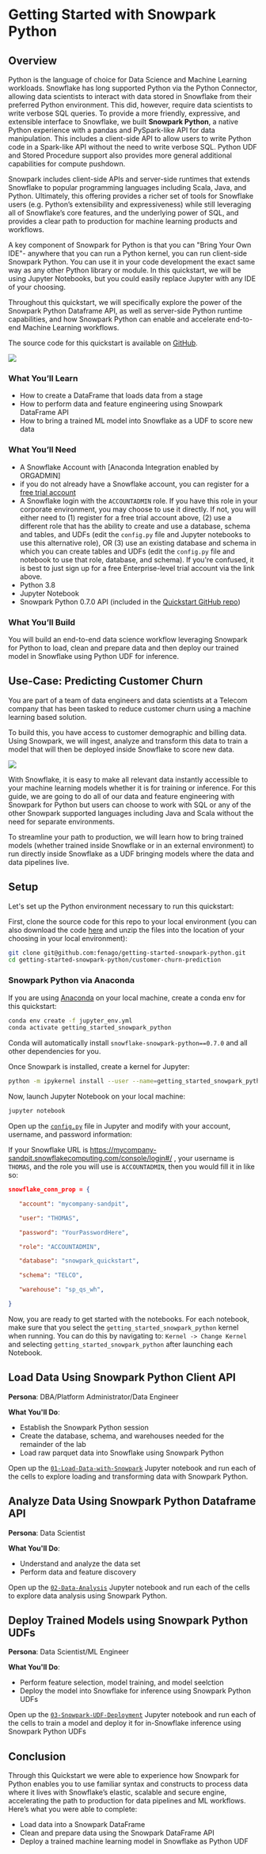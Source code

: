 # Getting Started with Snowpark Python
<!-- ------------------------ -->
## Overview 


Python is the language of choice for Data Science and Machine Learning workloads. Snowflake has long supported Python via the Python Connector, allowing data scientists to interact with data stored in Snowflake from their preferred Python environment. This did, however, require data scientists to write verbose SQL queries. To provide a more friendly, expressive, and extensible interface to Snowflake, we built **Snowpark Python**, a native Python experience with a pandas and PySpark-like API for data manipulation. This includes a client-side API to allow users to write Python code in a Spark-like API without the need to write verbose SQL. Python UDF and Stored Procedure support also provides more general additional capabilities for compute pushdown.

Snowpark includes client-side APIs and server-side runtimes that extends Snowflake to popular programming languages including Scala, Java, and Python. Ultimately, this offering provides a richer set of tools for Snowflake users (e.g. Python’s extensibility and expressiveness) while still leveraging all of Snowflake’s core features, and the underlying power of SQL, and provides a clear path to production for machine learning products and workflows.

A key component of Snowpark for Python is that you can "Bring Your Own IDE"- anywhere that you can run a Python kernel, you can run client-side Snowpark Python. You can use it in your code development the exact same way as any other Python library or module. In this quickstart, we will be using Jupyter Notebooks, but you could easily replace Jupyter with any IDE of your choosing.

Throughout this quickstart, we will specifically explore the power of the Snowpark Python Dataframe API, as well as server-side Python runtime capabilities, and how Snowpark Python can enable and accelerate end-to-end Machine Learning workflows.

The source code for this quickstart is available on [GitHub](https://github.com/fenago/getting-started-snowpark-python).

![](./assets/image2.png)


### What You’ll Learn 
- How to create a DataFrame that loads data from a stage
- How to perform data and feature engineering using Snowpark DataFrame API
- How to bring a trained ML model into Snowflake as a UDF to score new data

### What You’ll Need 
- A Snowflake Account with [Anaconda Integration enabled by ORGADMIN]
- if you do not already have a Snowflake account, you can register for a [free trial account](https://signup.snowflake.com/)
- A Snowflake login with the `ACCOUNTADMIN` role. If you have this role in your corporate environment, you may choose to use it directly. If not, you will either need to (1) register for a free trial account above, (2) use a different role that has the ability to create and use a database, schema and tables, and UDFs (edit the `config.py` file and Jupyter notebooks to use this alternative role), OR (3) use an existing database and schema in which you can create tables and UDFs (edit the `config.py` file and notebook to use that role, database, and schema). If you're confused, it is best to just sign up for a free Enterprise-level trial account via the link above.
- Python 3.8
- Jupyter Notebook
- Snowpark Python 0.7.0 API (included in the [Quickstart GitHub repo](https://github.com/fenago/getting-started-snowpark-python))

### What You’ll Build 
You will build an end-to-end data science workflow leveraging Snowpark for Python to load, clean and prepare data and then deploy our trained model in Snowflake using Python UDF for inference.

<!-- ------------------------ -->
## Use-Case: Predicting Customer Churn


You are part of a team of data engineers and data scientists at a Telecom company that has been tasked to reduce customer churn using a machine learning based solution. 

To build this, you have access to customer demographic and billing data. Using Snowpark, we will ingest, analyze and transform this data to train a model that will then be deployed inside Snowflake to score new data. 

![](./assets/image4.png)

With Snowflake, it is easy to make all relevant data instantly accessible to your machine learning models whether it is for training or inference. For this guide, we are going to do all of our data and feature engineering with Snowpark for Python but users can choose to work with SQL or any of the other Snowpark supported languages including Java and Scala without the need for separate environments. 

To streamline your path to production, we will learn how to bring trained models (whether trained inside Snowflake or in an external environment) to run directly inside Snowflake as a UDF bringing models where the data and data pipelines live. 

<!-- ------------------------ -->
## Setup


Let's set up the Python environment necessary to run this quickstart:

First, clone the source code for this repo to your local environment (you can also download the code [here](https://github.com/fenago/getting-started-snowpark-python) and unzip the files into the location of your choosing in your local environment):
```bash
git clone git@github.com:fenago/getting-started-snowpark-python.git
cd getting-started-snowpark-python/customer-churn-prediction
```

### Snowpark Python via Anaconda
If you are using [Anaconda](https://www.anaconda.com/python-r-distribution?utm_campaign=python&utm_medium=online-advertising&utm_source=google&utm_content=anaconda-download&gclid=Cj0KCQjwnNyUBhCZARIsAI9AYlFtPjClvSFJ8hUR4_IAtlQiDbNOm1QwqIzwf_bQvduX_OmrS8wtz5QaAhi8EALw_wcB) on your local machine, create a conda env for this quickstart:
```bash
conda env create -f jupyter_env.yml
conda activate getting_started_snowpark_python
```

Conda will automatically install `snowflake-snowpark-python==0.7.0` and all other dependencies for you.

Once Snowpark is installed, create a kernel for Jupyter:
```bash
python -m ipykernel install --user --name=getting_started_snowpark_python
```

Now, launch Jupyter Notebook on your local machine:
```bash
jupyter notebook
```

Open up the [`config.py`](https://github.com/fenago/getting-started-snowpark-python/blob/main/customer-churn-prediction/config.py) file in Jupyter and modify with your account, username, and password information:

If your Snowflake URL is https://mycompany-sandpit.snowflakecomputing.com/console/login#/ , your username is `THOMAS`, and the role you will use is `ACCOUNTADMIN`, then you would fill it in like so:
```json
snowflake_conn_prop = {

   "account": "mycompany-sandpit",

   "user": "THOMAS",

   "password": "YourPasswordHere",

   "role": "ACCOUNTADMIN",

   "database": "snowpark_quickstart",

   "schema": "TELCO",

   "warehouse": "sp_qs_wh",

}
```

Now, you are ready to get started with the notebooks. For each notebook, make sure that you select the `getting_started_snowpark_python` kernel when running. You can do this by navigating to: `Kernel -> Change Kernel` and selecting `getting_started_snowpark_python` after launching each Notebook.

<!-- ------------------------ -->
## Load Data Using Snowpark Python Client API


**Persona**: DBA/Platform Administrator/Data Engineer

**What You'll Do**: 
- Establish the Snowpark Python session
- Create the database, schema, and warehouses needed for the remainder of the lab
- Load raw parquet data into Snowflake using Snowpark Python

Open up the [`01-Load-Data-with-Snowpark`](https://github.com/fenago/getting-started-snowpark-python/blob/main/customer-churn-prediction/01-Load-Data-with-Snowpark.ipynb) Jupyter notebook and run each of the cells to explore loading and transforming data with Snowpark Python.

<!-- ------------------------ -->
## Analyze Data Using Snowpark Python Dataframe API


**Persona**: Data Scientist 

**What You'll Do**: 
- Understand and analyze the data set
- Perform data and feature discovery

Open up the [`02-Data-Analysis`](https://github.com/fenago/getting-started-snowpark-python/blob/main/customer-churn-prediction/02-Data-Analysis.ipynb) Jupyter notebook and run each of the cells to explore data analysis using Snowpark Python.

<!-- ------------------------ -->
## Deploy Trained Models using Snowpark Python UDFs


**Persona**: Data Scientist/ML Engineer

**What You'll Do**: 
- Perform feature selection, model training, and model seelction
- Deploy the model into Snowflake for inference using Snowpark Python UDFs

Open up the [`03-Snowpark-UDF-Deployment`](https://github.com/fenago/getting-started-snowpark-python/blob/main/customer-churn-prediction/03-Snowpark-UDF-Deployment.ipynb) Jupyter notebook and run each of the cells to train a model and deploy it for in-Snowflake inference using Snowpark Python UDFs

<!-- ------------------------ -->
## Conclusion


Through this Quickstart we were able to experience how Snowpark for Python enables you to use familiar syntax and constructs to process data where it lives with Snowflake’s elastic, scalable and secure engine, accelerating the path to production for data pipelines and ML workflows. Here’s what you were able to complete:

- Load data into a Snowpark DataFrame
- Clean and prepare data using the Snowpark DataFrame API
- Deploy a trained machine learning model in Snowflake as Python UDF
